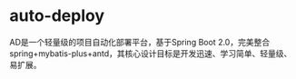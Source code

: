 # auto-deploy
AD是一个轻量级的项目自动化部署平台，基于Spring Boot 2.0，完美整合spring+mybatis-plus+antd，其核心设计目标是开发迅速、学习简单、轻量级、易扩展。
